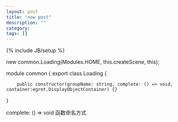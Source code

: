 ```yaml
---
layout: post
title: "new post"
description: ""
category: 
tags: []
---
```

{% include JB/setup %}


new common.Loading(Modules.HOME, this.createScene, this);

module common {
    export class Loading {

		public constructor(groupName: string, complete: () => void, container:egret.DisplayObjectContainer) {}

}

complete: () => void
函数命名方式